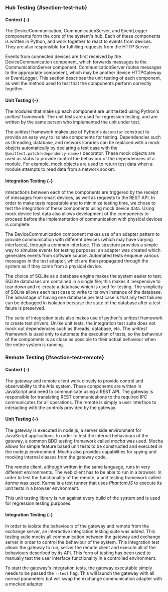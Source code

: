 ### Hub Testing {#section-test-hub}

#### Context {-}

The DeviceCommunication, CommunicationServer, and EventLogger components form the core of the 
system's hub. Each of these components is written in Python, and work together to react to 
events from devices. They are also responsible for fulfilling requests from the HTTP Server.

Events from connected devices are first received by the DeviceCommunication component, which 
forwards messages to the CommunicationServer component. CommunicationServer routes messages to the
appropriate component, which may be another device HTTPGateway or EventLogger. This section 
describes the unit testing of each component, as well the method used to test that the components 
perform correctly together.

#### Unit Testing {-}

The modules that make up each component are unit tested using Python's *unittest* framework. 
The unit tests are used for regression testing, and are written by the same person who implemented
the unit under test. 

The *unittest* framework makes use of Python's `decorator` construct to provide an easy way to 
isolate components for testing. Dependencies such as threading, database, and network libraries 
can be replaced with a mock obejcts automatically by declaring a test case with the
`@unittest.patch(<dependency-name>)` decorator. These mock objects are used as stubs to provide 
control the behaviour of the dependencies of a module. For example, mock objects are used to 
return test data when a module attempts to read data from a network socket.

#### Integration Testing {-}

Interactions between each of the components are triggered by the receipt of messages from
smart devices, as well as requests to the REST API. In order to make tests repeatable and to
minimize testing time, we chose to test the integration of these components using mock device data.
Using mock device test data also allows development of the components to proceed before the 
implementation of communication with physical devices is complete.

The DeviceCommunication component makes use of an adapter pattern to provide communication with 
different devices (which may have varying interfaces), through a common interface. This structure 
provides a simple way to simulate events for testing purposes; an adapter was created which 
generates events from software source. Automated tests enqueue various messages in the test adapter,
which are then propagated through the system as if they came from a physical device.

The choice of SQLite as a database engine makes the system easier to test. SQLite databases are
contained in a single file; this makes it inexpensive to tear down and re-create a database which
is used for testing. The simplicity of SQLite allows each test case to write to its own instance of 
the database. The advantage of having one database per test case is that any test failures 
can be debugged in isolation because the state of the database after a test faiure is preserved.

The suite of integration tests also makes use of python's *unittest* framework
to create test drivers. Unlike unit tests, the integration test suite does not mock
out dependencies such as threads, database, etc. The *unittest* framework is used only to automate
the execution of tests, so the behaviour of the components is as close as possible to their actual
behaviour when the entire system is running.

### Remote Testing {#section-test-remote}

#### Context {-}

The gateway and remote client work closely to provide control and observability to the Aria system.
These components are written in JavaScript and need to communicate using a REST API. The gateway
is responsible for translating REST communications to the required IPC communicates for all
operations. The remote is simply a user interface to interacting with the controls provided by
the gateway.

#### Unit Testing {-}

The gateway is executed in node.js, a server side environment for JavaScript applications. In
order to test the internal behaviours of the gateway, a common BDD testing framework called
*mocha* was used. Mocha allows for simple feature based unit tests to be constructed and executed
in the node.js environment. Mocha also provides capabilities for spying and mocking internal
classes from the gateway code.

The remote client, although written in the same language, runs in very different environments.
The web client has to be able to run in a browser. In order to test the functionality of the
remote, a unit testing framework called *karma* was used. Karma is a test runner that uses
*PhantomJS* to execute its unit tests in a browser environment.

This unit testing library is run against every build of the system and is used for regression
testing purposes.

#### Integration Testing {-}

In order to isolate the behaviours of the gateway and remote from the exchange server, an
interactive integration testing suite was added. This testing suite mocks all communication
between the gateway and exchange server in order to control the behaviour of the system.
This integration test allows the gateway to run, server the remote client and execute all
of the behaviours described by its API. This form of testing has been used to manually test
the user interface functionality in a controlled environment.

To start the gateway's integration tests, the gateway executable simply needs to be passed the
`--test` flag. This will launch the gateway with all normal parameters but will swap the
exchange communication adapter with a mocked adapter.

